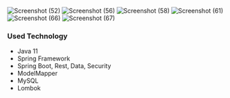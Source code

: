 ![Screenshot (52)](https://user-images.githubusercontent.com/64434582/118696684-9ba96900-b81f-11eb-892f-5969a9275ce6.png)
![Screenshot (56)](https://user-images.githubusercontent.com/64434582/118696774-af54cf80-b81f-11eb-8cd9-2cdcda121214.png)
![Screenshot (58)](https://user-images.githubusercontent.com/64434582/118696945-d9a68d00-b81f-11eb-8a5d-d97aeca63e20.png)
![Screenshot (61)](https://user-images.githubusercontent.com/64434582/118696994-e88d3f80-b81f-11eb-9686-64f5ffda5d92.png)
![Screenshot (66)](https://user-images.githubusercontent.com/64434582/118697033-f216a780-b81f-11eb-9dd2-fc18f2c48b4e.png)
![Screenshot (67)](https://user-images.githubusercontent.com/64434582/118697110-02c71d80-b820-11eb-8c59-91ed6de6ea21.png)




### Used Technology

- Java 11
- Spring Framework
- Spring Boot, Rest, Data, Security
- ModelMapper
- MySQL
- Lombok
